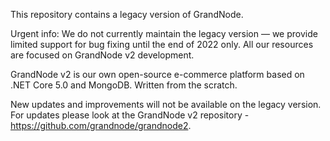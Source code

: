 This repository contains a legacy version of GrandNode. 

Urgent info: We do not currently maintain the legacy version — we provide limited support for bug fixing until the end of 2022 only. All our resources are focused on GrandNode v2 development. 

GrandNode v2 is our own open-source e-commerce platform based on .NET Core 5.0 and MongoDB. Written from the scratch. 

New updates and improvements will not be available on the legacy version. For updates please look at the GrandNode v2 repository - https://github.com/grandnode/grandnode2.

